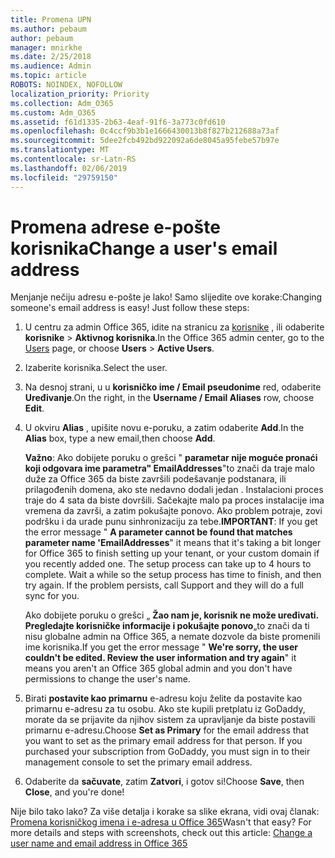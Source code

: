 ```yaml
---
title: Promena UPN
ms.author: pebaum
author: pebaum
manager: mnirkhe
ms.date: 2/25/2018
ms.audience: Admin
ms.topic: article
ROBOTS: NOINDEX, NOFOLLOW
localization_priority: Priority
ms.collection: Adm_O365
ms.custom: Adm_O365
ms.assetid: f61d1335-2b63-4eaf-91f6-3a773c0fd610
ms.openlocfilehash: 0c4ccf9b3b1e1666430013b8f827b212688a73af
ms.sourcegitcommit: 5dee2fcb492bd922092a6de8045a95febe57b97e
ms.translationtype: MT
ms.contentlocale: sr-Latn-RS
ms.lasthandoff: 02/06/2019
ms.locfileid: "29759150"
---
```

# <a name="change-a-users-email-address"></a><span data-ttu-id="fb33c-102">Promena adrese e-pošte korisnika</span><span class="sxs-lookup"><span data-stu-id="fb33c-102">Change a user's email address</span></span>

<span data-ttu-id="fb33c-p101">Menjanje nečiju adresu e-pošte je lako! Samo slijedite ove korake:</span><span class="sxs-lookup"><span data-stu-id="fb33c-p101">Changing someone's email address is easy! Just follow these steps:</span></span>
  
1. <span data-ttu-id="fb33c-105">U centru za admin Office 365, idite na stranicu za [korisnike](https://go.microsoft.com/fwlink/p/?linkid=834822) , ili odaberite **korisnike** \> **Aktivnog korisnika**.</span><span class="sxs-lookup"><span data-stu-id="fb33c-105">In the Office 365 admin center, go to the [Users](https://go.microsoft.com/fwlink/p/?linkid=834822) page, or choose **Users** \> **Active Users**.</span></span>
    
2. <span data-ttu-id="fb33c-106">Izaberite korisnika.</span><span class="sxs-lookup"><span data-stu-id="fb33c-106">Select the user.</span></span>
    
3. <span data-ttu-id="fb33c-107">Na desnoj strani, u u **korisničko ime / Email pseudonime** red, odaberite **Uređivanje**.</span><span class="sxs-lookup"><span data-stu-id="fb33c-107">On the right, in the **Username / Email Aliases** row, choose **Edit**.</span></span>
    
4. <span data-ttu-id="fb33c-108">U okviru **Alias** , upišite novu e-poruku, a zatim odaberite **Add**.</span><span class="sxs-lookup"><span data-stu-id="fb33c-108">In the **Alias** box, type a new email,then choose **Add**.</span></span>
    
    <span data-ttu-id="fb33c-p102">**Važno**: Ako dobijete poruku o grešci " **parametar nije moguće pronaći koji odgovara ime parametra" EmailAddresses**"to znači da traje malo duže za Office 365 da biste završili podešavanje podstanara, ili prilagođenih domena, ako ste nedavno dodali jedan . Instalacioni proces traje do 4 sata da biste dovršili. Sačekajte malo pa proces instalacije ima vremena da završi, a zatim pokušajte ponovo. Ako problem potraje, zovi podršku i da urade punu sinhronizaciju za tebe.</span><span class="sxs-lookup"><span data-stu-id="fb33c-p102">**IMPORTANT**: If you get the error message " **A parameter cannot be found that matches parameter name 'EmailAddresses**" it means that it's taking a bit longer for Office 365 to finish setting up your tenant, or your custom domain if you recently added one. The setup process can take up to 4 hours to complete. Wait a while so the setup process has time to finish, and then try again. If the problem persists, call Support and they will do a full sync for you.</span></span>
    
    <span data-ttu-id="fb33c-113">Ako dobijete poruku o grešci „ **Žao nam je, korisnik ne može uređivati. Pregledajte korisničke informacije i pokušajte ponovo**„to znači da ti nisu globalne admin na Office 365, a nemate dozvole da biste promenili ime korisnika.</span><span class="sxs-lookup"><span data-stu-id="fb33c-113">If you get the error message " **We're sorry, the user couldn't be edited. Review the user information and try again**" it means you aren't an Office 365 global admin and you don't have permissions to change the user's name.</span></span>
    
5. <span data-ttu-id="fb33c-p103">Birati **postavite kao primarnu** e-adresu koju želite da postavite kao primarnu e-adresu za tu osobu. Ako ste kupili pretplatu iz GoDaddy, morate da se prijavite da njihov sistem za upravljanje da biste postavili primarnu e-adresu.</span><span class="sxs-lookup"><span data-stu-id="fb33c-p103">Choose **Set as Primary** for the email address that you want to set as the primary email address for that person. If you purchased your subscription from GoDaddy, you must sign in to their management console to set the primary email address.</span></span> 
    
6. <span data-ttu-id="fb33c-116">Odaberite da **sačuvate**, zatim **Zatvori**, i gotov si!</span><span class="sxs-lookup"><span data-stu-id="fb33c-116">Choose **Save**, then **Close**, and you're done!</span></span>
    
<span data-ttu-id="fb33c-p104">Nije bilo tako lako? Za više detalja i korake sa slike ekrana, vidi ovaj članak: [Promena korisničkog imena i e-adresa u Office 365](https://support.office.com/article/Change-a-user-name-and-email-address-in-Office-365-fb5ac074-e203-4e1f-9843-b9d1a3e03297.aspx)</span><span class="sxs-lookup"><span data-stu-id="fb33c-p104">Wasn't that easy? For more details and steps with screenshots, check out this article: [Change a user name and email address in Office 365](https://support.office.com/article/Change-a-user-name-and-email-address-in-Office-365-fb5ac074-e203-4e1f-9843-b9d1a3e03297.aspx)</span></span>
  

